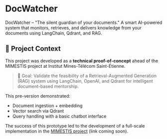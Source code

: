 # DocWatcher
DocWatcher – "The silent guardian of your documents."  A smart AI-powered system that monitors, retrieves, and delivers knowledge from your documents using LangChain, Qdrant, and RAG. 


## 🚀 Project Context

This project was developed as a **technical proof-of-concept** ahead of the MIMESTIS project at Institut Mines-Télécom Saint-Étienne.

> 🎯 Goal: Validate the feasibility of a Retrieval-Augmented Generation (RAG) system using LangChain, OpenAI, and Qdrant for intelligent document-based mentorship.

This pre-version demonstrated:
- Document ingestion + embedding
- Vector search via Qdrant
- Query handling with a basic chatbot interface

The success of this prototype led to the development of a full-scale implementation in the [MIMESTIS project](#) (link coming soon).

